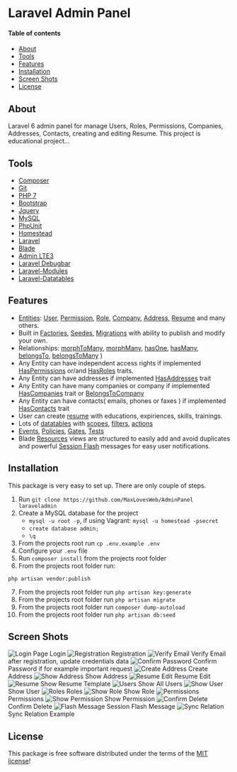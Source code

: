 # Laravel Admin Panel

#### Table of contents
- [About](#about)
- [Tools](#tools)
- [Features](#features)
- [Installation](#installation)
- [Screen Shots](#screen-shots)
- [License](#license)

## About
Laravel 6 admin panel for manage Users, Roles, Permissions, Companies, Addresses, Contacts, creating and editing Resume. This project is educational project...

## Tools
* [Composer](https://getcomposer.org/)
* [Git](https://git-scm.com/)
* [PHP 7](https://www.php.net/manual/en/)
* [Bootstrap](https://getbootstrap.com/)
* [Jquery](https://jquery.com/)
* [MySQL](https://github.com/mysql)
* [PhpUnit](https://phpunit.readthedocs.io/en/9.0/)
* [Homestead](https://laravel.com/docs/6.x/homestead)
* [Laravel](http://laravel.com/)
* [Blade](https://laravel.com/docs/6.x/blade)
* [Admin LTE3](https://github.com/jeroennoten/Laravel-AdminLTE)
* [Laravel Debugbar](https://github.com/barryvdh/laravel-debugbar) 
* [Laravel-Modules](https://github.com/nWidart/laravel-modules)
* [Laravel-Datatables](https://github.com/yajra/laravel-datatables)

## Features
* [Entities](https://github.com/MaxLovesWeb/AdminPanel/tree/master/Modules/Account/Entities): [User](https://github.com/MaxLovesWeb/AdminPanel/blob/master/Modules/Account/Entities/User.php), [Permission](https://github.com/MaxLovesWeb/AdminPanel/blob/master/Modules/Account/Entities/Permission.php), [Role](https://github.com/MaxLovesWeb/AdminPanel/blob/master/Modules/Account/Entities/Role.php), [Company](https://github.com/MaxLovesWeb/AdminPanel/blob/master/Modules/Company/Entities/Company.php), [Address](https://github.com/MaxLovesWeb/AdminPanel/blob/master/Modules/Company/Entities/Address.php), [Resume](https://github.com/MaxLovesWeb/AdminPanel/blob/master/Modules/Company/Entities/Resume.php) and many others.
* Built in [Factories](https://github.com/MaxLovesWeb/AdminPanel/tree/master/Modules/Account/Database/factories), [Seedes](https://github.com/MaxLovesWeb/AdminPanel/tree/master/Modules/Account/Database/Seeders), [Migrations](https://github.com/MaxLovesWeb/AdminPanel/tree/master/Modules/Account/Database/Migrations) with ability to publish and modify your own.
* Relationships: [morphToMany](https://github.com/MaxLovesWeb/AdminPanel/tree/master/Modules/Account/Traits/HasRoles.php), [morphMany](https://github.com/MaxLovesWeb/AdminPanel/tree/master/Modules/Addresses/Traits/HasAddresses.php), [hasOne](https://github.com/MaxLovesWeb/AdminPanel/tree/master/Modules/Person/Traits/HasOnePerson.php), [hasMany](https://github.com/MaxLovesWeb/AdminPanel/tree/master/Modules/Resume/Traits/HasResume.php), [belongsTo](https://github.com/MaxLovesWeb/AdminPanel/tree/master/Modules/Company/Traits/BelongsToCompany.php), [belongsToMany](https://github.com/MaxLovesWeb/AdminPanel/tree/master/Modules/Resume/Entities/Skill.php) )
* Any Entity can have independent access rights if implemented [HasPermissions](https://github.com/MaxLovesWeb/AdminPanel/tree/master/Modules/Account/Traits/HasPermissions.php) or/and [HasRoles](https://github.com/MaxLovesWeb/AdminPanel/tree/master/Modules/Account/Traits/HasRoles.php) traits.
* Any Entity can have addresses if implemented [HasAddresses](https://github.com/MaxLovesWeb/AdminPanel/tree/master/Modules/Addresses/Traits/HasAddresses.php) trait
* Any Entity can have many companies or company if implemented [HasCompanies](https://github.com/MaxLovesWeb/AdminPanel/tree/master/Modules/Company/Traits/HasCompanies.php) trait or [BelongsToCompany](https://github.com/MaxLovesWeb/AdminPanel/tree/master/Modules/Company/Traits/BelongsToCompany.php)
* Any Entity can have contacts( emails, phones or faxes ) if implemented [HasContacts](https://github.com/MaxLovesWeb/AdminPanel/tree/master/Modules/Contact/Traits/HasContacts.php) trait
* User can create [resume](https://github.com/MaxLovesWeb/AdminPanel/tree/master/Modules/Contact/Traits/HasContacts.php) with educations, expiriences, skills, trainings.
* Lots of [datatables](https://github.com/MaxLovesWeb/AdminPanel/tree/master/Modules/Account/Tables/Users/UserDatatable.php) with [scopes](https://github.com/MaxLovesWeb/AdminPanel/tree/master/Modules/Account/Tables/Scopes/Active.php), [filters](https://github.com/MaxLovesWeb/AdminPanel/tree/master/Modules/Account/Filters/UserFilter.php), [actions](https://github.com/MaxLovesWeb/AdminPanel/tree/master/Modules/Account/Tables/Users/UserActions.php)
* [Events](https://github.com/MaxLovesWeb/AdminPanel/tree/master/Modules/Account/Events/Users), [Policies](https://github.com/MaxLovesWeb/AdminPanel/tree/master/Modules/Account/Policies), [Gates](https://laravel.com/docs/6.x/authorization#writing-gates), [Tests](https://github.com/MaxLovesWeb/AdminPanel/tree/master/Modules/Account/Tests)
* Blade [Resources](https://github.com/MaxLovesWeb/AdminPanel/tree/master/Modules/Account/Resources/views) views are structured to easily add and avoid duplicates and powerful [Session  Flash](https://laravel.com/docs/6.x/session) messages for easy user notifications.

## Installation
This package is very easy to set up. There are only couple of steps.

1. Run `git clone https://github.com/MaxLovesWeb/AdminPanel laraveladmin`
2. Create a MySQL database for the project
    * ```mysql -u root -p```, if using Vagrant: ```mysql -u homestead -psecret```
    * ```create database admin;```
    * ```\q```
3. From the projects root run `cp .env.example .env`
4. Configure your `.env` file
5. Run `composer install` from the projects root folder
6. From the projects root folder run:
```
php artisan vendor:publish
```
7. From the projects root folder run `php artisan key:generate`
8. From the projects root folder run `php artisan migrate`
9. From the projects root folder run `composer dump-autoload`
10. From the projects root folder run `php artisan db:seed`


## Screen Shots
![Login Page](https://github.com/MaxLovesWeb/AdminPanel/blob/master/public/screenshots/login.png?raw=true "Login") Login
![Registration](https://github.com/MaxLovesWeb/AdminPanel/blob/master/public/screenshots/register.png?raw=true "Register") Registration
![Verify Email](https://github.com/MaxLovesWeb/AdminPanel/blob/master/public/screenshots/verify-email.png?raw=true "Verify Email") Verify Email after registration, update credentials data
![Confirm Password](https://github.com/MaxLovesWeb/AdminPanel/blob/master/public/screenshots/password-confirm-before-important-request.png?raw=true "Confirm Pass") Confirm Password if for example important request
![Create Address](https://github.com/MaxLovesWeb/AdminPanel/blob/master/public/screenshots/create-address.png?raw=true "Create Address") Create Address
![Show Address](https://github.com/MaxLovesWeb/AdminPanel/blob/master/public/screenshots/show-address.png?raw=true "Show Address") Show Address
![Resume Edit](https://github.com/MaxLovesWeb/AdminPanel/blob/master/public/screenshots/resume-edit-create.png?raw=true "Resume Edit") Resume Edit
![Resume Show](https://github.com/MaxLovesWeb/AdminPanel/blob/master/public/screenshots/show-resume-example.png?raw=true "Resume Template") Resume Template
![Users](https://github.com/MaxLovesWeb/AdminPanel/blob/master/public/screenshots/users.png?raw=true "Show All Users") Show All Users
![Show User](https://github.com/MaxLovesWeb/AdminPanel/blob/master/public/screenshots/show-user.png?raw=true "Show User") Show User
![Roles](https://github.com/MaxLovesWeb/AdminPanel/blob/master/public/screenshots/permissions.png?raw=true "Roles") Roles
![Show Role](https://github.com/MaxLovesWeb/AdminPanel/blob/master/public/screenshots/show-role.png?raw=true "Show Role") Show Role
![Permissions](https://github.com/MaxLovesWeb/AdminPanel/blob/master/public/screenshots/permissions.png?raw=true "Permissions") Permissions
![Show Permission](https://github.com/MaxLovesWeb/AdminPanel/blob/master/public/screenshots/show-permission.png?raw=true "Show Permission") Show Permission
![Confirm Delete](https://github.com/MaxLovesWeb/AdminPanel/blob/master/public/screenshots/confirm-delete-with-modal-window.png?raw=true "Confirm Delete") Confirm Delete
![Flash Message](https://github.com/MaxLovesWeb/AdminPanel/blob/master/public/screenshots/success-flash-message.png?raw=true " Session Flash Message") Session Flash Message
![Sync Relation](https://github.com/MaxLovesWeb/AdminPanel/blob/master/public/screenshots/sync-relations.png?raw=true "Sync Relation Example") Sync Relation Example

## License
This package is free software distributed under the terms of the [MIT license](https://opensource.org/licenses/MIT)!
